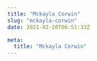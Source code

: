 ```yaml
---
title: "Mckayla Corwin"
slug: "mckayla-corwin"
date: 2021-02-20T06:51:33Z

meta:
  title: "Mckayla Corwin"
---
```


